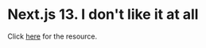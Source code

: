 <h1>Next.js 13. I don't like it at all</h1>

<p>
  Click <a href="https://www.youtube.com/watch?v=T63nY70eZF0">here</a> for the
  resource.
</p>
